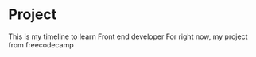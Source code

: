 # Project
This is my timeline to learn Front end developer
For right now, my project from freecodecamp 
